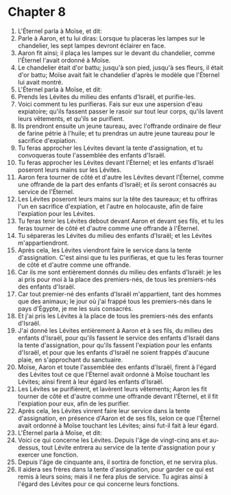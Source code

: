 # Chapter 8

1. L'Éternel parla à Moïse, et dit:
2. Parle à Aaron, et tu lui diras: Lorsque tu placeras les lampes sur le chandelier, les sept lampes devront éclairer en face.
3. Aaron fit ainsi; il plaça les lampes sur le devant du chandelier, comme l'Éternel l'avait ordonné à Moïse.
4. Le chandelier était d'or battu; jusqu'à son pied, jusqu'à ses fleurs, il était d'or battu; Moïse avait fait le chandelier d'après le modèle que l'Éternel lui avait montré.
5. L'Éternel parla à Moïse, et dit:
6. Prends les Lévites du milieu des enfants d'Israël, et purifie-les.
7. Voici comment tu les purifieras. Fais sur eux une aspersion d'eau expiatoire; qu'ils fassent passer le rasoir sur tout leur corps, qu'ils lavent leurs vêtements, et qu'ils se purifient.
8. Ils prendront ensuite un jeune taureau, avec l'offrande ordinaire de fleur de farine pétrie à l'huile; et tu prendras un autre jeune taureau pour le sacrifice d'expiation.
9. Tu feras approcher les Lévites devant la tente d'assignation, et tu convoqueras toute l'assemblée des enfants d'Israël.
10. Tu feras approcher les Lévites devant l'Éternel; et les enfants d'Israël poseront leurs mains sur les Lévites.
11. Aaron fera tourner de côté et d'autre les Lévites devant l'Éternel, comme une offrande de la part des enfants d'Israël; et ils seront consacrés au service de l'Éternel.
12. Les Lévites poseront leurs mains sur la tête des taureaux; et tu offriras l'un en sacrifice d'expiation, et l'autre en holocauste, afin de faire l'expiation pour les Lévites.
13. Tu feras tenir les Lévites debout devant Aaron et devant ses fils, et tu les feras tourner de côté et d'autre comme une offrande à l'Éternel.
14. Tu sépareras les Lévites du milieu des enfants d'Israël; et les Lévites m'appartiendront.
15. Après cela, les Lévites viendront faire le service dans la tente d'assignation. C'est ainsi que tu les purifieras, et que tu les feras tourner de côté et d'autre comme une offrande.
16. Car ils me sont entièrement donnés du milieu des enfants d'Israël: je les ai pris pour moi à la place des premiers-nés, de tous les premiers-nés des enfants d'Israël.
17. Car tout premier-né des enfants d'Israël m'appartient, tant des hommes que des animaux; le jour où j'ai frappé tous les premiers-nés dans le pays d'Égypte, je me les suis consacrés.
18. Et j'ai pris les Lévites à la place de tous les premiers-nés des enfants d'Israël.
19. J'ai donné les Lévites entièrement à Aaron et à ses fils, du milieu des enfants d'Israël, pour qu'ils fassent le service des enfants d'Israël dans la tente d'assignation, pour qu'ils fassent l'expiation pour les enfants d'Israël, et pour que les enfants d'Israël ne soient frappés d'aucune plaie, en s'approchant du sanctuaire.
20. Moïse, Aaron et toute l'assemblée des enfants d'Israël, firent à l'égard des Lévites tout ce que l'Éternel avait ordonné à Moïse touchant les Lévites; ainsi firent à leur égard les enfants d'Israël.
21. Les Lévites se purifièrent, et lavèrent leurs vêtements; Aaron les fit tourner de côté et d'autre comme une offrande devant l'Éternel, et il fit l'expiation pour eux, afin de les purifier.
22. Après cela, les Lévites vinrent faire leur service dans la tente d'assignation, en présence d'Aaron et de ses fils, selon ce que l'Éternel avait ordonné à Moïse touchant les Lévites; ainsi fut-il fait à leur égard.
23. L'Éternel parla à Moïse, et dit:
24. Voici ce qui concerne les Lévites. Depuis l'âge de vingt-cinq ans et au-dessus, tout Lévite entrera au service de la tente d'assignation pour y exercer une fonction.
25. Depuis l'âge de cinquante ans, il sortira de fonction, et ne servira plus.
26. Il aidera ses frères dans la tente d'assignation, pour garder ce qui est remis à leurs soins; mais il ne fera plus de service. Tu agiras ainsi à l'égard des Lévites pour ce qui concerne leurs fonctions.

